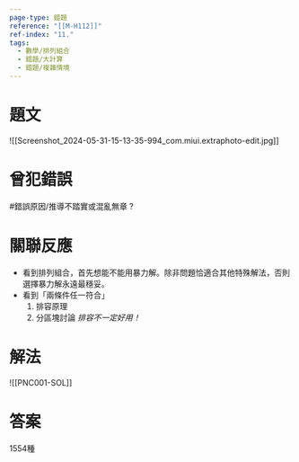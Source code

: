 ```yaml
---
page-type: 錯題
reference: "[[M-H112]]"
ref-index: "11."
tags:
  - 數學/排列組合
  - 錯題/大計算
  - 錯題/複雜情境
---
```

# 題文
![[Screenshot_2024-05-31-15-13-35-994_com.miui.extraphoto-edit.jpg]]
# 曾犯錯誤
#錯誤原因/推導不踏實或混亂無章 
?
# 關聯反應
- 看到排列組合，首先想能不能用暴力解。除非問題恰適合其他特殊解法，否則選擇暴力解永遠最穩妥。
- 看到「兩條件任一符合」
	1. 排容原理
	2. 分區塊討論 *排容不一定好用！*
# 解法
![[PNC001-SOL]]
# 答案
1554種